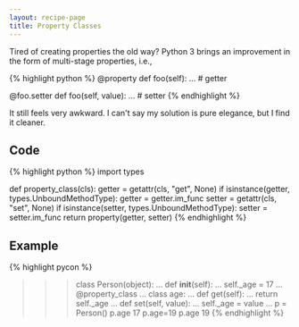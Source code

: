 ```yaml
---
layout: recipe-page
title: Property Classes
---
```


Tired of creating properties the old way? Python 3 brings an improvement in the form of 
multi-stage properties, i.e.,

{% highlight python %}
@property
def foo(self):
    ... # getter

@foo.setter
def foo(self, value):
    ... # setter
{% endhighlight %}

It still feels very awkward. I can't say my solution is pure elegance, but I find it cleaner.

## Code ##

{% highlight python %}
import types

def property_class(cls):
    getter = getattr(cls, "get", None)
    if isinstance(getter, types.UnboundMethodType):
        getter = getter.im_func
    setter = getattr(cls, "set", None)
    if isinstance(setter, types.UnboundMethodType):
        setter = setter.im_func
    return property(getter, setter)
{% endhighlight %}

## Example ##

{% highlight pycon %}
>>> class Person(object):
...     def __init__(self):
...         self._age = 17
...     @property_class
...     class age:
...         def get(self):
...             return self._age
...         def set(self, value):
...             self._age = value
...
>>> p = Person()
>>> p.age
17
>>> p.age=19
>>> p.age
19
{% endhighlight %}

